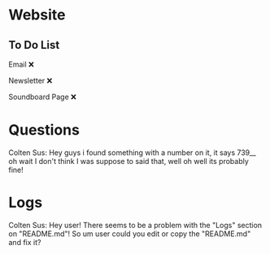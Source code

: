 # Website

## To Do List

Email ❌

Newsletter ❌

Soundboard Page ❌

# Questions

Colten Sus: Hey guys i found something with a number on it, it says 739__ oh wait I don't think I was suppose to said that, well oh well its probably fine!

# Logs

[Failed]: "Logs/Logs.html/atLine:404"

Colten Sus: Hey user! There seems to be a problem with the "Logs" section on "README.md"! So um user could you edit or copy the "README.md" and fix it?
